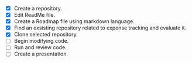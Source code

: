 - [x] Create a repository.
- [x] Edit ReadMe file.
- [x] Create a Roadmap file using markdown language.
- [x] Find an exsisting repository related to expense tracking and evaluate it.
- [x] Clone selected repository.
- [ ] Begin modifying code.
- [ ] Run and review code.
- [ ] Create a presentation.
